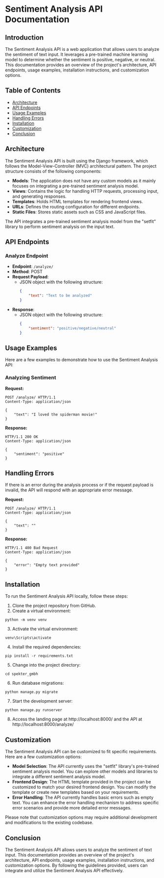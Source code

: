# Sentiment Analysis API Documentation

## Introduction

The Sentiment Analysis API is a web application that allows users to analyze the sentiment of text input. It leverages a pre-trained machine learning model to determine whether the sentiment is positive, negative, or neutral. This documentation provides an overview of the project's architecture, API endpoints, usage examples, installation instructions, and customization options.

## Table of Contents

- [Architecture](#architecture)
- [API Endpoints](#api-endpoints)
- [Usage Examples](#usage-examples)
- [Handling Errors](#handling-errors)
- [Installation](#installation)
- [Customization](#customization)
- [Conclusion](#conclusion)

## Architecture

The Sentiment Analysis API is built using the Django framework, which follows the Model-View-Controller (MVC) architectural pattern. The project structure consists of the following components:

- **Models**: The application does not have any custom models as it mainly focuses on integrating a pre-trained sentiment analysis model.
- **Views**: Contains the logic for handling HTTP requests, processing input, and generating responses.
- **Templates**: Holds HTML templates for rendering frontend views.
- **URLs**: Defines the routing configuration for different endpoints.
- **Static Files**: Stores static assets such as CSS and JavaScript files.

The API integrates a pre-trained sentiment analysis model from the "setfit" library to perform sentiment analysis on the input text.

## API Endpoints

### Analyze Endpoint

- **Endpoint**: `/analyze/`
- **Method**: POST
- **Request Payload**:
  - JSON object with the following structure:
    ```json
    {
        "text": "Text to be analyzed"
    }
    ```
- **Response**:
  - JSON object with the following structure:
    ```json
    {
        "sentiment": "positive/negative/neutral"
    }
    ```

## Usage Examples

Here are a few examples to demonstrate how to use the Sentiment Analysis API:

### Analyzing Sentiment

**Request:**

```http
POST /analyze/ HTTP/1.1
Content-Type: application/json

{
    "text": "I loved the spiderman movie!"
}
```

**Response:**

```http
HTTP/1.1 200 OK
Content-Type: application/json

{
    "sentiment": "positive"
}
```

## Handling Errors

If there is an error during the analysis process or if the request payload is invalid, the API will respond with an appropriate error message.

**Request:**

```http
POST /analyze/ HTTP/1.1
Content-Type: application/json

{
    "text": ""
}
```

**Response:**

```http
HTTP/1.1 400 Bad Request
Content-Type: application/json

{
    "error": "Empty text provided"
}
```
## Installation

To run the Sentiment Analysis API locally, follow these steps:

1.  Clone the project repository from GitHub.
2.  Create a virtual environment:
  ```
  python -m venv venv
  ```
3.  Activate the virtual environment:
  ```
  venv\Scripts\activate
  ```
4.  Install the required dependencies:
  ```
  pip install -r requirements.txt
  ```
5.  Change into the project directory:
  ```
  cd spekter_gmbh
  ```
6.  Run database migrations:
  ```
  python manage.py migrate
  ```
7.  Start the development server:
  ```
  python manage.py runserver
  ```
8.  Access the landing page at http://localhost:8000/ and the API at http://localhost:8000/analyze/

## Customization

The Sentiment Analysis API can be customized to fit specific requirements. Here are a few customization options:

- **Model Selection**: The API currently uses the "setfit" library's pre-trained sentiment analysis model. You can explore other models and libraries to integrate a different sentiment analysis model.
- **Frontend Design**: The HTML template provided in the project can be customized to match your desired frontend design. You can modify the template or create new templates based on your requirements.
- **Error Handling**: The API currently handles basic errors such as empty text. You can enhance the error handling mechanism to address specific error scenarios and provide more detailed error messages.

Please note that customization options may require additional development and modifications to the existing codebase.

## Conclusion

The Sentiment Analysis API allows users to analyze the sentiment of text input. This documentation provides an overview of the project's architecture, API endpoints, usage examples, installation instructions, and customization options. By following the guidelines provided, users can integrate and utilize the Sentiment Analysis API effectively.

